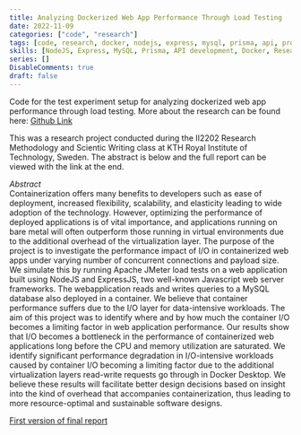 ```yaml
---
title: Analyzing Dockerized Web App Performance Through Load Testing
date: 2022-11-09
categories: ["code", "research"]
tags: [code, research, docker, nodejs, express, mysql, prisma, api, prometheus, grafana, jmeter, iostat]
skills: [NodeJS, Express, MySQL, Prisma, API development, Docker, Research]
series: []
DisableComments: true
draft: false
---
```


Code for the test experiment setup for analyzing dockerized web app performance through load testing. More about the research can be found here: [Github Link](https://github.com/aykhazanchi/expensy)

This was a research project conducted during the II2202 Research Methodology and Scientic Writing class at KTH Royal Institute of Technology, Sweden. The abstract is below and the full report can be viewed with the link at the end.

_Abstract_
<br>
Containerization offers many benefits to developers such as ease of deployment, increased flexibility, scalability, and elasticity leading to wide adoption of the technology. However, optimizing the performance of deployed applications is of vital importance, and applications running on bare metal will often outperform those running in virtual environments due to the additional overhead of the virtualization layer. The purpose of the project is to investigate the performance impact of I/O in containerized web apps under varying number of concurrent connections and payload size. We simulate this by running Apache JMeter load tests on a web application built using NodeJS and ExpressJS, two well-known Javascript web server frameworks. The webapplication reads and writes queries to a MySQL database also deployed in a container. We believe that container performance suffers due to the I/O layer for data-intensive workloads. The aim of this project was to identify where and by how much the container I/O becomes a limiting factor in web application performance. Our results show that I/O becomes a bottleneck in the performance of containerized web applications long before the CPU and memory utilization are saturated. We identify significant performance degradation in I/O-intensive workloads caused by container I/O becoming a limiting factor due to the additional virtualization layers read-write requests go through in Docker Desktop. We believe these results will facilitate better design decisions based on insight into the kind of overhead that accompanies containerization, thus leading to more resource-optimal and sustainable software designs.

[First version of final report](https://drive.google.com/file/d/1D9dVtzgL_clhaT_QjRUC-28xaUVD8AzV/view "PDF")

<br>
